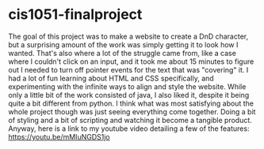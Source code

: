 # cis1051-finalproject
The goal of this project was to make a website to create a DnD character, but a surprising amount of the work was simply getting it to look how I wanted. That's also where a lot of the struggle came from, like a case where I couldn't click on an input, and it took me about 15 minutes to figure out I needed to turn off pointer events for the text that was "covering" it. I had a lot of fun learning about HTML and CSS specifically, and experimenting with the infinite ways to align and style the website. While only a little bit of the work consisted of java, I also liked it, despite it being quite a bit different from python. I think what was most satisfying about the whole project though was just seeing everything come together. Doing a bit of styling and a bit of scripting and watching it become a tangible product. Anyway, here is a link to my youtube video detailing a few of the  features:
https://youtu.be/mMIuNGDS1jo
